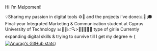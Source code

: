Hi I’m Melpomeni!

💡Sharing my passion in digital tools ⚙️🧠 and the projects i’ve done📊🎯
  🎓Final-year Integrated Marketing & Communication student at Cyprus University of Technology
  📊🧠💼📈🔍>🎥📸✨🎨📲 type of girlie
  Currently expanding digital skills & trying to survive till I get my degree ☕
  ([![Anurag's GitHub stats](https://github-readme-stats.vercel.app/api?username=melpo2004)](https://github.com/anuraghazra/github-readme-stats))
